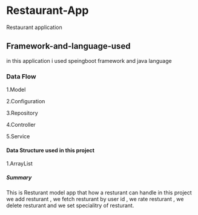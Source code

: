 # Restaurant-App
Restaurant application 


## Framework-and-language-used

in this application i used speingboot framework and java language

### Data Flow

1.Model

2.Configuration

3.Repository

4.Controller

5.Service


#### Data Structure used in this project

1.ArrayList


##### Summary

This is Resturant model app that how a resturant can handle in this project we add resturant , we fetch resturant by user id , we rate resturant , we delete resturant and we set specialitry of resturant.





